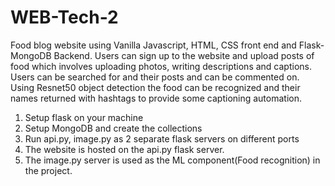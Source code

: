 # WEB-Tech-2

Food blog website using Vanilla Javascript, HTML, CSS front end and Flask-MongoDB Backend. Users can sign up to the website and upload posts of food which involves uploading photos, writing descriptions and captions. Users can be searched for and their posts and can be commented on. Using Resnet50 object detection the food can be recognized and their names returned with hashtags to provide some captioning automation.

1) Setup flask on your machine
2) Setup MongoDB and create the collections 
2) Run api.py, image.py as 2 separate flask servers on different ports
3) The website is hosted on the api.py flask server.
4) The image.py server is used as the ML component(Food recognition) in the project.
